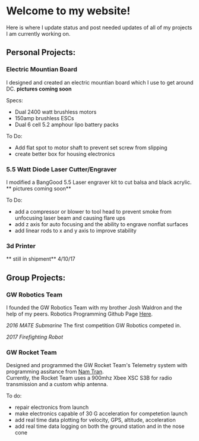 # Welcome to my website!

Here is where I update status and post needed updates of all of my projects I am currently working on.  

## Personal Projects: 

### Electric Mountian Board
  I designed and created an electric mountian board which I use to get around DC.  **pictures coming soon**
  
Specs: 
- Dual 2400 watt brushless motors
- 150amp brushless ESCs
- Dual 6 cell 5.2 amphour lipo battery packs

To Do:
- Add flat spot to motor shaft to prevent set screw from slipping
- create better box for housing electronics 

### 5.5 Watt Diode Laser Cutter/Engraver
  I modified a BangGood 5.5 Laser engraver kit to cut balsa and black acrylic.  ** pictures coming soon**

To Do:
- add a compressor or blower to tool head to prevent smoke from unfocusing laser beam and causing flare ups 
- add z axis for auto focusing and the ability to engrave nonflat surfaces 
- add linear rods to x and y axis to improve stability

### 3d Printer
  ** still in shipment**  4/10/17
 
 
## Group Projects: 

### GW Robotics Team
I founded the GW Robotics Team with my brother Josh Waldron and the help of my peers.
Robotics Programming Github Page [Here](https://github.com/GW-Robotics).

  *2016 MATE Submarine*
The first competition GW Robotics competed in.

  *2017 Firefighting Robot*

### GW Rocket Team
  Designed and programmed the GW Rocket Team's Telemetry system with programming assitance from [Nam Tran](https://github.com/omn0mn0m).  
  Currently, the Rocket Team uses a 900mhz Xbee XSC S3B for radio transmission and a custom whip antenna. 
  
  To do:
  - repair electronics from launch
  - make electronics capable of 30 G acceleration for competetion launch
  - add real time data plotting for velocity, GPS, altitude, acceleration
  - add real time data logging on both the ground station and in the nose cone
